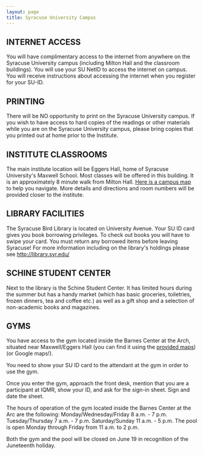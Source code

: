 ```yaml
---
layout: page
title: Syracuse University Campus
---
```



INTERNET ACCESS
---------------

You will have complimentary access to the internet from anywhere on the Syracuse University campus (including Milton Hall and the classroom buildings). You will use your SU NetID to access the internet on campus. You will receive instructions about accessing the internet when you register for your SU-ID.

PRINTING
--------

There will be NO opportunity to print on the Syracuse University campus. If you wish to have access to hard copies of the readings or other materials while you are on the Syracuse University campus, please bring copies that you printed out at home prior to the Institute.

INSTITUTE CLASSROOMS
--------------------

The main institute location will be Eggers Hall, home of Syracuse University's Maxwell School. Most classes will be offered in this building. It is an approximately 8 minute walk from Milton Hall. [Here is a campus map](https://www.syracuse.edu/map/) to help you navigate. More details and directions and room numbers will be provided closer to the institute.

LIBRARY FACILITIES 
------------------

The Syracuse Bird Library is located on University Avenue. Your SU ID card gives you book borrowing privileges. To check out books you will have to swipe your card. You must return any borrowed items before leaving Syracuse! For more information including on the library's holdings please see <http://library.syr.edu/>

SCHINE STUDENT CENTER
---------------------

Next to the library is the Schine Student Center. It has limited hours during the summer but has a handy market (which has basic groceries, toiletries, frozen dinners, tea and coffee etc.) as well as a gift shop and a selection of non-academic books and magazines.

GYMS
----

You have access to the gym located inside the Barnes Center at the Arch, situated near Maxwell/Eggers Hall (you can find it using the [provided maps](https://www.syracuse.edu/map/)) (or Google maps!).  

You need to show your SU ID card to the attendant at the gym in order to use the gym. 

Once you enter the gym, approach the front desk, mention that you are a participant at IQMR, show your ID, and ask for the sign-in sheet. Sign and date the sheet. 

The  hours of operation of the gym located inside the Barnes Center at the Arc are the following:
Monday/Wednesday/Friday 8 a.m. - 7 p.m.
Tuesday/Thursday 7 a.m. - 7 p.m.
Saturday/Sunday 11 a.m. - 5 p.m.
The pool is open Monday through Friday from 11 a.m. to 2 p.m.


Both the gym and the pool will be closed on June 19 in recognition of the Juneteenth holiday.

